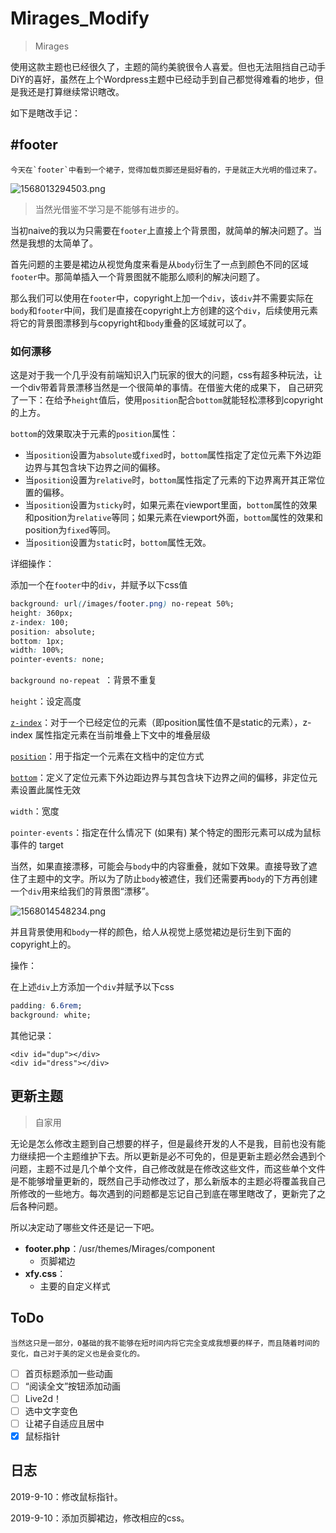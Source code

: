 # Mirages_Modify
> Mirages

使用这款主题也已经很久了，主题的简约美貌很令人喜爱。但也无法阻挡自己动手DiY的喜好，虽然在上个Wordpress主题中已经动手到自己都觉得难看的地步，但是我还是打算继续常识瞎改。

如下是瞎改手记：

## #footer

	今天在`footer`中看到一个裙子，觉得加载页脚还是挺好看的，于是就正大光明的借过来了。

![1568013294503.png][1]

> 当然光借鉴不学习是不能够有进步的。

当初naive的我以为只需要在`footer`上直接上个背景图，就简单的解决问题了。当然是我想的太简单了。

首先问题的主要是裙边从视觉角度来看是从`body`衍生了一点到颜色不同的区域`footer`中。那简单插入一个背景图就不能那么顺利的解决问题了。

那么我们可以使用在`footer`中，copyright上加一个`div`，该`div`并不需要实际在`body`和`footer`中间，我们是直接在copyright上方创建的这个`div`，后续使用元素将它的背景图漂移到与copyright和`body`重叠的区域就可以了。

### 如何漂移

这是对于我一个几乎没有前端知识入门玩家的很大的问题，css有超多种玩法，让一个div带着背景漂移当然是一个很简单的事情。在借鉴大佬的成果下， 自己研究了一下：在给予`height`值后，使用`position`配合`bottom`就能轻松漂移到copyright的上方。

`bottom`的效果取决于元素的`position`属性：

- 当`position`设置为`absolute`或`fixed`时，`bottom`属性指定了定位元素下外边距边界与其包含块下边界之间的偏移。
- 当`position`设置为`relative`时，`bottom`属性指定了元素的下边界离开其正常位置的偏移。
- 当`position`设置为`sticky`时，如果元素在viewport里面，`bottom`属性的效果和position为`relative`等同；如果元素在viewport外面，`bottom`属性的效果和position为`fixed`等同。
- 当`position`设置为`static`时，`bottom`属性无效。

详细操作：

添加一个在`footer`中的`div`，并赋予以下css值

```css
background: url(/images/footer.png) no-repeat 50%;
height: 360px;
z-index: 100;
position: absolute;
bottom: 1px;
width: 100%;
pointer-events: none;
```

`background no-repeat `：背景不重复

`height`：设定高度

[`z-index`](https://developer.mozilla.org/zh-CN/docs/Web/CSS/z-index)：对于一个已经定位的元素（即position属性值不是static的元素），z-index 属性指定元素在当前堆叠上下文中的堆叠层级

[`position`](https://developer.mozilla.org/zh-CN/docs/Web/CSS/position)：用于指定一个元素在文档中的定位方式

[`bottom`](https://developer.mozilla.org/zh-CN/docs/Web/CSS/bottom)：定义了定位元素下外边距边界与其包含块下边界之间的偏移，非定位元素设置此属性无效

`width`：宽度

`pointer-events`：指定在什么情况下 (如果有) 某个特定的图形元素可以成为鼠标事件的 target

当然，如果直接漂移，可能会与`body`中的内容重叠，就如下效果。直接导致了遮住了主题中的文字。所以为了防止`body`被遮住，我们还需要再`body`的下方再创建一个`div`用来给我们的背景图“漂移”。

![1568014548234.png][2]

并且背景使用和`body`一样的颜色，给人从视觉上感觉裙边是衍生到下面的copyright上的。

操作：

在上述`div`上方添加一个`div`并赋予以下css

```css
padding: 6.6rem;
background: white;
```

其他记录：

```
<div id="dup"></div>
<div id="dress"></div>
```

## 更新主题

> 自家用

无论是怎么修改主题到自己想要的样子，但是最终开发的人不是我，目前也没有能力继续把一个主题维护下去。所以更新是必不可免的，但是更新主题必然会遇到个问题，主题不过是几个单个文件，自己修改就是在修改这些文件，而这些单个文件是不能够增量更新的，既然自己手动修改过了，那么新版本的主题必将覆盖我自己所修改的一些地方。每次遇到的问题都是忘记自己到底在哪里瞎改了，更新完了之后各种问题。

所以决定动了哪些文件还是记一下吧。

- **footer.php**：/usr/themes/Mirages/component
  - 页脚裙边
- **xfy.css**：
  - 主要的自定义样式

## ToDo

	当然这只是一部分，0基础的我不能够在短时间内将它完全变成我想要的样子，而且随着时间的变化，自己对于美的定义也是会变化的。

- [ ] 首页标题添加一些动画
- [ ] “阅读全文”按钮添加动画
- [ ] Live2d！
- [ ] 选中文字变色
- [ ] 让裙子自适应且居中
- [x] 鼠标指针

## 日志

2019-9-10：修改鼠标指针。

2019-9-10：添加页脚裙边，修改相应的css。

[1]: https://i.loli.net/2019/09/10/fY8imcrbktC3hUW.png
[2]: https://i.loli.net/2019/09/10/mT5HdegobPkph6j.png